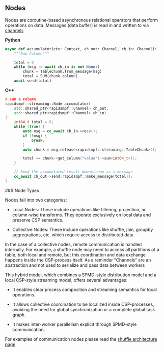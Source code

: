 ## Nodes

Nodes are coroutine-based asynchronous relational operators that perform operations on data.  Messages (data buffer) is read in and written to via [channels](./channels.md)


**Python**

```python
async def accumulator(ctx: Context, ch_out: Channel, ch_in: Channel):
    """Sum Column"""

    total = 0
    while (msg := await ch_in is not None:)
        chunk = TableChunk.from_message(msg)
        total = SUM(chunk.column)
    await send(total)
```

**C++**

```c++
# sum a column
rapidsmpf::streaming::Node accumulator(
    std::shared_ptr<rapidsmpf::Channel> ch_out,
    std::shared_ptr<rapidsmpf::Channel> ch_in)
{
    int64_t total = 0;
    while (true) {
        auto msg = co_await ch_in->recv();
        if (!msg) {
            break;
        }
        auto chunk = msg.release<rapidsmpf::streaming::TableChunk>();

        total += chunk->get_column("value")->sum<int64_t>();
    }

    // Send the accumulated result downstream as a message
    co_await ch_out->send(rapidsmpf::make_message(total));
}
```

##$ Node Types

Nodes fall into two categories:
- Local Nodes: These include operations like filtering, projection, or column-wise transforms. They operate exclusively on local data and preserve CSP semantics.

- Collective Nodes: These include operations like shuffle, join, groupby aggregrations, etc. which require access to distributed data. 

In the case of a collective nodes, remote communication is handled internally. For example, a shuffle node may need to access all partitions of a table, both local and remote, but this coordination and data exchange happens inside the CSP-process itself.  As a reminder "Channels" are an abstraction and not used to serialize and pass data between workers

This hybrid model, which combines a SPMD-style distribution model and a local CSP-style streaming model, offers several advantages:

- It enables clear process composition and streaming semantics for local operations.

- It allows collective coordination to be localized inside CSP-processes, avoiding the need for global synchronization or a complete global task graph.

- It makes inter-worker parallelism explicit through SPMD-style communication.

For examples of communication nodes please read the [shuffle architecture page](./shuffle-architecture.md)
